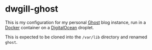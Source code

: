 # dwgill-ghost
This is my configuration for my personal [Ghost][] blog instance, run
in a [Docker][] container on a [DigitalOcean][] droplet.

This is expected to be cloned into the `/var/lib` directory and renamed
`ghost`.


[Ghost]: https://en.wikipedia.org/wiki/Ghost_(blogging_platform)
[Docker]: https://en.wikipedia.org/wiki/Docker_(software)
[DigitalOcean]: https://en.wikipedia.org/wiki/DigitalOcean 

